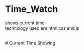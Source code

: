 # Time_Watch
shows current time<br>
technology used are html,css and js

<br>
# Current Time Showing


